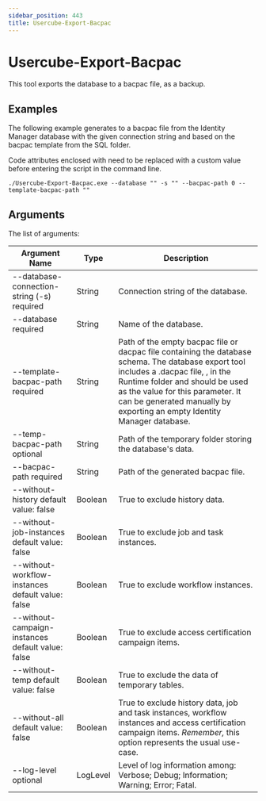 ```yaml
---
sidebar_position: 443
title: Usercube-Export-Bacpac
---
```


# Usercube-Export-Bacpac

This tool exports the database to a bacpac file, as a backup.

## Examples

The following example generates to  a bacpac file from the Identity Manager database with the given connection string and based on the bacpac template from the SQL folder.

Code attributes enclosed with  need to be replaced with a custom value before entering the script in the command line.

```
./Usercube-Export-Bacpac.exe --database "" -s "" --bacpac-path 0 --template-bacpac-path ""  

```
## Arguments

The list of arguments:

| Argument Name | Type | Description |
| --- | --- | --- |
| --database-connection-string (-s) required | String | Connection string of the database. |
| --database required | String | Name of the database. |
| --template-bacpac-path required | String | Path of the empty bacpac file or dacpac file containing the database schema.  The database export tool includes a .dacpac file, , in the Runtime folder and should be used as the value for this parameter. It can be generated manually by exporting an empty Identity Manager database. |
| --temp-bacpac-path optional | String | Path of the temporary folder storing the database's data. |
| --bacpac-path required | String | Path of the generated bacpac file. |
| --without-history default value: false | Boolean | True to exclude history data. |
| --without-job-instances default value: false | Boolean | True to exclude job and task instances. |
| --without-workflow-instances default value: false | Boolean | True to exclude workflow instances. |
| --without-campaign-instances default value: false | Boolean | True to exclude access certification campaign items. |
| --without-temp default value: false | Boolean | True to exclude the data of temporary tables. |
| --without-all default value: false | Boolean | True to exclude history data, job and task instances, workflow instances and access certification campaign items.  *Remember,* this option represents the usual use-case. |
| --log-level optional | LogLevel | Level of log information among: Verbose; Debug; Information; Warning; Error; Fatal. |